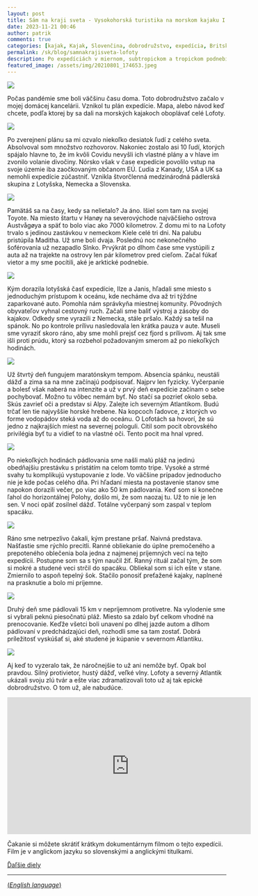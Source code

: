 ```yaml
---
layout: post
title: Sám na kraji sveta - Vysokohorská turistika na morskom kajaku I
date: 2023-11-21 00:46
author: patrik
comments: true
categories: [kajak, Kajak, Slovenčina, dobrodružstvo, expedícia, Britská Kolumbia, Kanada, medveď, tuleň, veľryba, outdoor]
permalink: /sk/blog/samnakrajisveta-lofoty
description: Po expedíciách v miernom, subtropickom a tropickom podnebí som začal snívať o ceste na ďaleký sever. Tak, ako som sľúbil, tak sa s tebou po dvoch rokoch vrátim až za polárny kruh na nórske súostrovie Lofoty. Príbeh o posúvaní hraníc. O objavovaní sveta aj samého seba. Dobrodružstvo v arktickej časti Atlantického oceánu.  
featured_image: /assets/img/20210801_174653.jpeg
---
```

![](/assets/img/map-lof-2.jpg)

Počas pandémie sme boli väčšinu času doma. Toto dobrodružstvo začalo v mojej domácej kancelárii. Vznikol tu plán expedície. Mapa, alebo návod keď chcete, podľa ktorej by sa dali na morských kajakoch oboplávať celé Lofoty.

![](/assets/img/20210816_093138.jpeg)

Po zverejnení plánu sa mi ozvalo niekoľko desiatok ľudí z celého sveta. Absolvoval som množstvo rozhovorov. Nakoniec zostalo asi 10 ľudí, ktorých spájalo hlavne to, že im kvôli Covidu nevyšli ich vlastné plány a v hlave im zvonilo volanie divočiny. Nórsko však v čase expedície povolilo vstup na svoje územie iba zaočkovaným občanom EÚ. Ľudia z Kanady, USA a UK sa nemohli expedície zúčastniť. Vznikla štvorčlenná medzinárodná pádlerská skupina z Lotyšska, Nemecka a Slovenska.

![](/assets/img/20210801_174653.jpeg)

Pamätáš sa na časy, kedy sa nelietalo? Ja áno. Išiel som tam na svojej Toyote. Na miesto štartu v Hanøy na severovýchode najväčšieho ostrova Austvågøya a späť to bolo viac ako 7000 kilometrov. Z domu mi to na Lofoty trvalo s jedinou zastávkou v nemeckom Kiele celé tri dni. Na palubu pristúpila Maditha. Už sme boli dvaja. Poslednú noc nekonečného šoférovania už nezapadlo Slnko. Prvýkrát po dlhom čase sme vystúpili z auta až na trajekte na ostrovy len pár kilometrov pred cieľom. Začal fúkať vietor a my sme pocítili, aké je arktické podnebie.

![](/assets/img/OI000004.jpeg)

Kým dorazila lotyšská časť expedície, Ilze a Janis, hľadali sme miesto s jednoduchým prístupom k oceánu, kde necháme dva až tri týždne zaparkované auto. Pomohla nám správkyňa miestnej komunity. Pôvodných obyvateľov vyhnal cestovný ruch. Začali sme baliť výstroj a zásoby do kajakov. Odkedy sme vyrazili z Nemecka, stále pršalo. Každý sa tešil na spánok. No po kontrole prílivu nasledovala len krátka pauza v aute. Museli sme vyraziť skoro ráno, aby sme mohli prejsť cez fjord s prílivom. Aj tak sme išli proti prúdu, ktorý sa rozbehol požadovaným smerom až po niekoľkých hodinách.

![](/assets/img/DSC_8226.jpeg)

Už štvrtý deň fungujem maratónskym tempom. Absencia spánku, neustáli dážď a zima sa na mne začínajú podpisovať. Najprv len fyzicky. Vyčerpanie a bolesť však naberá na intenzite a už v prvý deň expedície začínam o sebe pochybovať. Možno tu vôbec nemám byť. No stačí sa pozrieť okolo seba. Skús zavrieť oči a predstav si Alpy. Zalejte ich severným Atlantikom. Budú trčať len tie najvyššie horské hrebene. Na kopcoch ľadovce, z ktorých vo forme vodopádov steká voda až do oceánu. O Lofotách sa hovorí, že sú jedno z najkrajších miest na severnej pologuli. Cítil som pocit obrovského privilégia byť tu a vidieť to na vlastné oči. Tento pocit ma hnal vpred.

![](/assets/img/OI000012.jpeg)

Po niekoľkých hodinách pádlovania sme našli malú pláž na jedinú obedňajšiu prestávku s pristátím na celom tomto tripe. Vysoké a strmé svahy tu komplikujú vystupovanie z lode. Vo väčšine prípadov jednoducho nie je kde počas celého dňa. Pri hľadaní miesta na postavenie stanov sme napokon dorazili večer, po viac ako 50 km pádlovania. Keď som si konečne ľahol do horizontálnej Polohy, došlo mi, že som naozaj tu. Už to nie je len sen. V noci opäť zosilnel dážď. Totálne vyčerpaný som zaspal v teplom spacáku. 

![](/assets/img/20210818_215104_951.jpeg)

Ráno sme netrpezlivo čakali, kým prestane pršať. Naivná predstava. Našťastie sme rýchlo precitli. Ranné obliekanie do úplne premočeného a prepoteného oblečenia bola jedna z najmenej príjemných vecí na tejto expedícii. Postupne som sa s tým naučil žiť. Ranný rituál začal tým, že som si mokré a studené veci strčil do spacáku. Obliekal som si ich ešte v stane. Zmiernilo to aspoň tepelný šok. Stačilo ponosiť preťažené kajaky, naplnené na prasknutie a bolo mi príjemne.    

![](/assets/img/OI000035.jpeg)

Druhý deň sme pádlovali 15 km v nepríjemnom protivetre. Na vylodenie sme si vybrali peknú piesočnatú pláž. Miesto sa zdalo byť celkom vhodné na prenocovanie. Keďže všetci boli unavení po dlhej jazde autom a dlhom pádlovaní v predchádzajúci deň, rozhodli sme sa tam zostať. Dobrá príležitosť vyskúšať si, aké studené je kúpanie v severnom Atlantiku.

![](/assets/img/lof-map-1.jpg)

Aj keď to vyzeralo tak, že náročnejšie to už ani nemôže byť. Opak bol pravdou. Silný protivietor, hustý dážď, veľké vlny. Lofoty a severný Atlantik ukázali svoju zlú tvár a ešte viac zdramatizovali toto už aj tak epické dobrodružstvo. O tom už, ale nabudúce.

<iframe width="560" height="315" src="https://www.youtube.com/embed/BV9OnfBjgkk" title="The Lofoten Islands Circumnavigation" frameborder="0" allow="accelerometer; autoplay; clipboard-write; encrypted-media; gyroscope; picture-in-picture" allowfullscreen></iframe>

Čakanie si môžete skrátiť krátkym dokumentárnym filmom o tejto expedícii. Film je v anglickom jazyku so slovenskými a anglickými titulkami.


[Ďaľšie diely](/sk/blog/)

---
[(*English language*)](/en/blog/)